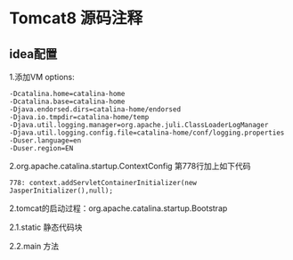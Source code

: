 # Tomcat8 源码注释

## idea配置
1.添加VM options:
```
-Dcatalina.home=catalina-home
-Dcatalina.base=catalina-home
-Djava.endorsed.dirs=catalina-home/endorsed
-Djava.io.tmpdir=catalina-home/temp
-Djava.util.logging.manager=org.apache.juli.ClassLoaderLogManager
-Djava.util.logging.config.file=catalina-home/conf/logging.properties
-Duser.language=en
-Duser.region=EN
```
2.org.apache.catalina.startup.ContextConfig  第778行加上如下代码
```
778: context.addServletContainerInitializer(new JasperInitializer(),null);
```
2.tomcat的启动过程：org.apache.catalina.startup.Bootstrap

2.1.static 静态代码块

2.2.main 方法